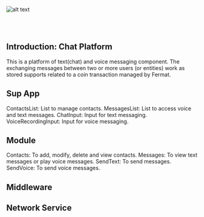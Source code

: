 ![alt text](https://github.com/bitDubai/media-kit/blob/master/Readme%20Image/Fermat%20Logotype/Fermat_Logo_3D.png "Fermat
Logo")

<br><br>
## Introduction: Chat Platform 
  This is a platform of text(chat) and voice messaging component. 
  The exchanging messages between two or more users (or entities) work as stored supports related to a coin transaction managed by Fermat.
  
## Sup App
  ContactsList: List to manage contacts.
  MessagesList: List to access voice and text messages.
  ChatInput: Input for text messaging.
  VoiceRecordingInput: Input for voice messaging.
  
## Module
  Contacts: To add, modify, delete and view contacts.
  Messages: To view text messages or play voice messages. 
  SendText: To send messages.
  SendVoice: To send voice messages.

## Middleware

## Network Service
